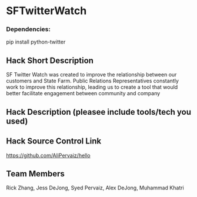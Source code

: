 # SFTwitterWatch

### Dependencies:
  pip install python-twitter

## Hack Short Description
SF Twitter Watch was created to improve the relationship between our customers and State Farm. Public Relations Representatives constantly work to improve this relationship, leading us to create a tool that would better facilitate engagement between community and company

## Hack Description (pleasee include tools/tech you used)


## Hack Source Control Link
https://github.com/AliPervaiz/hello

## Team Members
Rick Zhang, Jess DeJong, Syed Pervaiz, Alex DeJong, Muhammad Khatri
